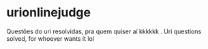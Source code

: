 # urionlinejudge
Questões do uri resolvidas, pra quem quiser aí kkkkkk
. Uri questions solved, for whoever wants it lol
